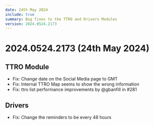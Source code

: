 ```yaml
---
date: 24th May 2024
include: true
summary: Bug fixes to the TTRO and Drivers Modules
version: 2024.0524.2173 
---
```

# 2024.0524.2173 (24th May 2024)

## TTRO Module
- Fix: Change date on the Social Media page to GMT
- Fix: Internal TTRO Map seems to show the wrong information 
- Fix: ttro list performance improvements by @gbanfill in #281

## Drivers
- Fix: Change the reminders to be every 48 hours 
